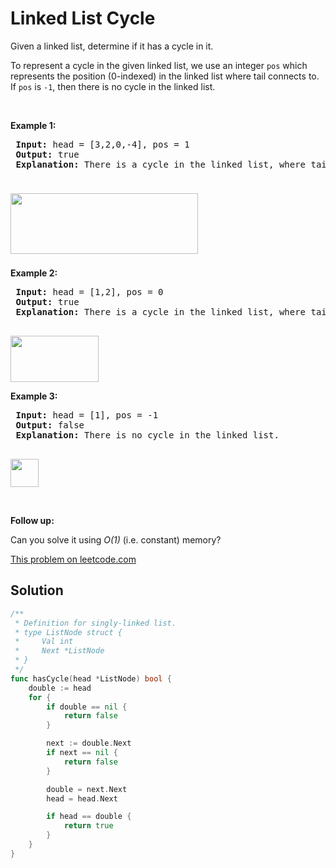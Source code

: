 # Linked List Cycle

<p>Given a linked list, determine if it has a cycle in it.</p>
 
 <p>To represent a cycle in the given linked list, we use an integer <code>pos</code> which represents the position (0-indexed)&nbsp;in the linked list where tail connects to. If <code>pos</code> is <code>-1</code>, then there is no cycle in the linked list.</p>
 
 <p>&nbsp;</p>
 
 <div>
 <p><strong>Example 1:</strong></p>
 
 <pre>
 <strong>Input: </strong>head = <span id="example-input-1-1">[3,2,0,-4]</span>, pos = <span id="example-input-1-2">1</span>
 <strong>Output: </strong><span id="example-output-1">true
 <strong>Explanation:</strong> There is a cycle in the linked list, where tail connects to the second node.</span>
 </pre>
 </div>
 
 <div>
 <p><span><img alt="" src="https://assets.leetcode.com/uploads/2018/12/07/circularlinkedlist.png" style="width: 300px; height: 97px; margin-top: 8px; margin-bottom: 8px;" /></span></p>
 
 <p><strong>Example 2:</strong></p>
 
 <pre>
 <strong>Input: </strong>head = <span id="example-input-1-1">[1,2]</span>, pos = <span id="example-input-1-2">0</span>
 <strong>Output: </strong><span id="example-output-1">true
 <strong>Explanation:</strong> There is a cycle in the linked list, where tail connects to the first node.</span>
 </pre>
 </div>
 
 <div>
 <p><span><img alt="" src="https://assets.leetcode.com/uploads/2018/12/07/circularlinkedlist_test2.png" style="width: 141px; height: 74px;" /></span></p>
 
 <p><strong>Example 3:</strong></p>
 
 <pre>
 <strong>Input: </strong>head = <span id="example-input-1-1">[1]</span>, pos = <span id="example-input-1-2">-1</span>
 <strong>Output: </strong><span id="example-output-1">false
 <strong>Explanation:</strong> There is no cycle in the linked list.</span>
 </pre>
 </div>
 
 <p><span><img alt="" src="https://assets.leetcode.com/uploads/2018/12/07/circularlinkedlist_test3.png" style="width: 45px; height: 45px;" /></span></p>
 
 <p>&nbsp;</p>
 
 <p><strong>Follow up:</strong></p>
 
 <p>Can you solve it using <em>O(1)</em> (i.e. constant) memory?</p>


[This problem on leetcode.com](https://leetcode.com/problems/linked-list-cycle/)

## Solution

```go
/**
 * Definition for singly-linked list.
 * type ListNode struct {
 *     Val int
 *     Next *ListNode
 * }
 */
func hasCycle(head *ListNode) bool {
    double := head
    for {
        if double == nil {
            return false
        }

        next := double.Next
        if next == nil {
            return false
        }

        double = next.Next
        head = head.Next

        if head == double {
            return true
        }
    }
}
```
